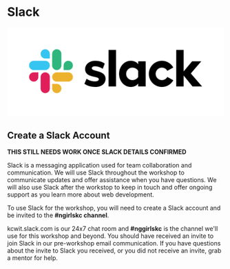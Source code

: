 # Slack

![](../.gitbook/assets/slack_rgb.svg)

## Create a Slack Account

**THIS STILL NEEDS WORK ONCE SLACK DETAILS CONFIRMED**

Slack is a messaging application used for team collaboration and communication. We will use Slack throughout the workshop to communicate updates and offer assistance when you have questions. We will also use Slack after the workstop to keep in touch and offer ongoing support as you learn more about web development. 

To use Slack for the workshop, you will need to create a Slack account and be invited to the **#ngirlskc channel**. 

kcwit.slack.com is our 24x7 chat room and **#nggirlskc** is the channel we'll use for this workshop and beyond. You should have received an invite to join Slack in our pre-workshop email communication. If you have questions about the invite to Slack you received, or you did not receive an invite, grab a mentor for help. 

